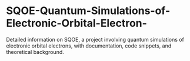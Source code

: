 # SQOE-Quantum-Simulations-of-Electronic-Orbital-Electron-
Detailed information on SQOE, a project involving quantum simulations of electronic orbital electrons, with documentation, code snippets, and theoretical background.
